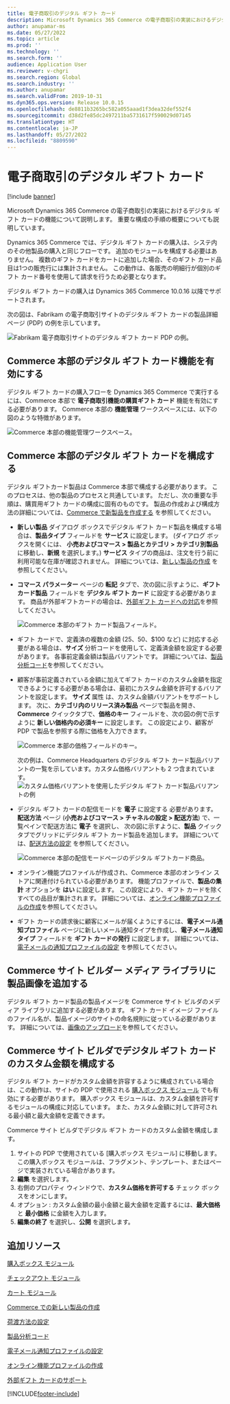 ```yaml
---
title: 電子商取引のデジタル ギフト カード
description: Microsoft Dynamics 365 Commerce の電子商取引の実装におけるデジタル ギフト カードの機能について説明します。 重要な構成の手順の概要についても説明しています。
author: anupamar-ms
ms.date: 05/27/2022
ms.topic: article
ms.prod: ''
ms.technology: ''
ms.search.form: ''
audience: Application User
ms.reviewer: v-chgri
ms.search.region: Global
ms.search.industry: ''
ms.author: anupamar
ms.search.validFrom: 2019-10-31
ms.dyn365.ops.version: Release 10.0.15
ms.openlocfilehash: de8811b3265bc582a055aaad1f3dea32def552f4
ms.sourcegitcommit: d38d2fe85dc2497211ba5731617f590029d07145
ms.translationtype: HT
ms.contentlocale: ja-JP
ms.lasthandoff: 05/27/2022
ms.locfileid: "8809590"
---
```

# <a name="e-commerce-digital-gift-cards"></a>電子商取引のデジタル ギフト カード

[!include [banner](includes/banner.md)]

Microsoft Dynamics 365 Commerce の電子商取引の実装におけるデジタル ギフト カードの機能について説明します。 重要な構成の手順の概要についても説明しています。

Dynamics 365 Commerce では、デジタル ギフト カードの購入は、システ内のその他製品の購入と同じフローです。 追加のモジュールを構成する必要はありません。 複数のギフト カードをカートに追加した場合、そのギフト カード品目は1つの販売行には集計されません。 この動作は、各販売の明細行が個別のギフト カード番号を使用して請求を行うため必要となります。

デジタル ギフト カードの購入は Dynamics 365 Commerce 10.0.16 以降でサポートされます。

次の図は、Fabrikam の電子商取引サイトのデジタル ギフト カードの製品詳細ページ (PDP) の例を示しています。

![Fabrikam 電子商取引サイトのデジタル ギフト カード PDP の例。](./media/GiftcardPDP.PNG)

## <a name="turn-on-the-digital-gift-card-feature-in-commerce-headquarters"></a>Commerce 本部のデジタル ギフト カード機能を有効にする

デジタル ギフト カードの購入フローを Dynamics 365 Commerce で実行するには、Commerce 本部で **電子商取引機能の購買ギフト カード** 機能を有効にする必要があります。 Commerce 本部の **機能管理** ワークスペースには、以下の図のような特徴があります。

![Commerce 本部の機能管理ワークスペース。](./media/Featureflag.PNG)

## <a name="configure-a-digital-gift-card-in-commerce-headquarters"></a>Commerce 本部のデジタル ギフト カードを構成する

デジタル ギフトカード製品は Commerce 本部で構成する必要があります。 このプロセスは、他の製品のプロセスと共通しています。 ただし、次の重要な手順は、購買用ギフト カードの構成に固有のものです。 製品の作成および構成方法の詳細については、[Commerce で新製品を作成する](create-new-product-commerce.md) を参照してください。

- **新しい製品** ダイアログ ボックスでデジタル ギフト カード製品を構成する場合は、**製品タイプ** フィールドを **サービス** に設定します。 (ダイアログ ボックスを開くには、 **小売およびコマース \> 製品とカテゴリ \> カテゴリ別製品** に移動し、**新規** を選択します。) **サービス** タイプの商品は、注文を行う前に利用可能な在庫が確認されません。 詳細については、[新しい製品の作成](create-new-product-commerce.md#create-a-new-product) を参照してください。
- **コマース パラメーター** ページの **転記** タブで、次の図に示すように、**ギフト カード製品** フィールドを **デジタル ギフト カード** に設定する必要があります。 商品が外部ギフトカードの場合は、[外部ギフト カードへの対応](./dev-itpro/gift-card.md)を参照してください。

    ![Commerce 本部のギフト カード製品フィールド。](./media/PostGiftcard.png)

- ギフト カードで、定義済の複数の金額 ($25、$50、$100 など) に対応する必要がある場合は、**サイズ** 分析コードを使用して、定義済金額を設定する必要があります。 各事前定義金額は製品バリアントです。 詳細については、[製品分析コード](../supply-chain/pim/product-dimensions.md?toc=%2fdynamics365%2fretail%2ftoc.json)を参照してください。
- 顧客が事前定義されている金額に加えてギフト カードのカスタム金額を指定できるようにする必要がある場合は、最初にカスタム金額を許可するバリアントを設定します。 **サイズ** 属性 は、カスタム金額バリアントをサポートします。 次に、**カテゴリ内のリリース済み製品** ページで製品を開き、**Commerce** クイックタブで、**価格のキー** フィールドを、次の図の例で示すように **新しい価格内の必須キー** に設定します。 この設定により、顧客が PDP で製品を参照する際に価格を入力できます。

    ![Commerce 本部の価格フィールドのキー。](./media/KeyInPrice.png)
    
    次の例は、Commerce Headquarters のデジタル ギフト カード製品バリアントの一覧を示しています。カスタム価格バリアントも 2 つ含まれています。
    ![カスタム価格バリアントを使用したデジタル ギフト カード製品バリアントの例](./media/DigitalGiftCards_ProductVariantsWithCustom.png)

- デジタル ギフト カードの配信モードを **電子** に設定する 必要があります。 **配送方法** ページ (**小売およびコマース  \> チャネルの設定 \> 配送方法**) で、一覧ペインで配送方法に **電子** を選択し、 次の図に示すように、**製品** クイックタブでグリッドにデジタル ギフト カード製品を追加します。 詳細については、[配送方法の設定](/dynamicsax-2012/appuser-itpro/set-up-modes-of-delivery) を参照してください。

    ![Commerce 本部の配信モードページのデジタル ギフトカード商品。](./media/ElectronicMode.PNG)
    
- オンライン機能プロファイルが作成され、Commerce 本部のオンライン ストアに関連付けられている必要があります。 機能プロファイルで、**製品の集計** オプションを **はい** に設定します。 この設定により、ギフト カードを除くすべての品目が集計されます。 詳細については、[オンライン機能プロファイルの作成](online-functionality-profile.md)を参照してください。
- ギフト カードの請求後に顧客にメールが届くようにするには、**電子メール通知プロファイル** ページに新しいメール通知タイプを作成し、**電子メール通知タイプ** フィールドを **ギフト カードの発行** に設定します。 詳細については、[電子メールの通知プロファイルの設定](email-notification-profiles.md) を参照してください。

## <a name="add-product-images-to-the-commerce-site-builder-media-library"></a>Commerce サイト ビルダー メディア ライブラリに製品画像を追加する

デジタル ギフト カード製品の製品イメージを Commerce サイト ビルダのメディア ライブラリに追加する必要があります。 ギフト カード イメージ ファイルのファイル名が、製品イメージのサイトの命名規則に従っている必要があります。 詳細については、[画像のアップロード](dam-upload-images.md)を参照してください。

## <a name="configure-a-custom-amount-for-a-digital-gift-card-in-commerce-site-builder"></a>Commerce サイト ビルダでデジタル ギフト カードのカスタム金額を構成する

デジタル ギフト カードがカスタム金額を許容するように構成されている場合は、この動作は、サイトの PDP で使用される [購入ボックス モジュール](add-buy-box.md) でも有効にする必要があります。 購入ボックス モジュールは、カスタム金額を許可するモジュールの構成に対応しています。 また、カスタム金額に対して許可される最小額と最大金額を定義できます。

Commerce サイト ビルダでデジタル ギフト カードのカスタム金額を構成します。

1. サイトの PDP で使用されている [購入ボックス モジュール] に移動します。 この購入ボックス モジュールは、フラグメント、テンプレート、またはページで実装されている場合があります。
1. **編集** を選択します。
1. 右側のプロパティ ウィンドウで、**カスタム価格を許可する** チェック ボックスをオンにします。
1. オプション : カスタム金額の最小金額と最大金額を定義するには、**最大価格** と **最小価格** に金額を入力します。
1. **編集の終了** を選択し、**公開** を選択します。

## <a name="additional-resources"></a>追加リソース

[購入ボックス モジュール](add-buy-box.md)

[チェックアウト モジュール](add-checkout-module.md)

[カート モジュール](add-cart-module.md)

[Commerce での新しい製品の作成](create-new-product-commerce.md)

[荷渡方法の設定](/dynamicsax-2012/appuser-itpro/set-up-modes-of-delivery)

[製品分析コード](../supply-chain/pim/product-dimensions.md?toc=%2fdynamics365%2fretail%2ftoc.json)

[電子メール通知プロファイルの設定](email-notification-profiles.md)

[オンライン機能プロファイルの作成](online-functionality-profile.md)

[外部ギフト カードのサポート](./dev-itpro/gift-card.md)


[!INCLUDE[footer-include](../includes/footer-banner.md)]
